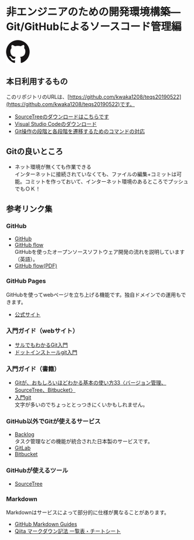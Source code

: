 # 非エンジニアのための開発環境構築― Git/GitHubによるソースコード管理編

![Git](images/GitHub-Mark-64px.png)

## 本日利用するもの
このリポジトリのURLは、[https://github.com/kwaka1208/teqs20190522](https://github.com/kwaka1208/teqs20190522)です。

- [SourceTreeのダウンロードはこちらです](https://ja.atlassian.com/software/sourcetree)
- [Visual Studio Codeのダウンロード](https://code.visualstudio.com/)
- [Git操作の段階と各段階を遷移するためのコマンドの対応](http://bit.ly/2Wjqj9y)

## Gitの良いところ
- ネット環境が無くても作業できる  
インターネットに接続されていなくても、ファイルの編集+コミットは可能。コミットを作っておいて、インターネット環境のあるところでプッシュでもＯＫ！

## 参考リンク集
### GitHub
- [GitHub](https://github.com/)
- [GitHub flow](https://guides.github.com/introduction/flow/)  
GitHubを使ったオープンソースソフトウェア開発の流れを説明しています（英語）。
- [GitHub flow(PDF)](https://guides.github.com/pdfs/githubflow-online.pdf)

### GitHub Pages
GitHubを使ってwebページを立ち上げる機能です。独自ドメインでの運用もできます。
- [公式サイト](https://pages.github.com/)

### 入門ガイド（webサイト）
- [サルでもわかるGit入門](https://backlog.com/ja/git-tutorial/)
- [ドットインストールgit入門](https://dotinstall.com/lessons/basic_git)

### 入門ガイド（書籍）
- [Gitが、おもしろいほどわかる基本の使い方33〈バージョン管理、SourceTree、Bitbucket〉](https://amzn.to/2RQ2jFs)
- [入門git](https://amzn.to/2LcvFM4)  
文字が多いのでちょっととっつきにくいかもしれません。

### GitHub以外でGitが使えるサービス
- [Backlog](https://backlog.com/ja/)  
タスク管理などの機能が統合された日本製のサービスです。
- [GitLab](https://about.gitlab.com/)
- [Bitbucket](https://bitbucket.org/)

### GitHubが使えるツール
- [SourceTree](https://ja.atlassian.com/software/sourcetree)

### Markdown
Markdownはサービスによって部分的に仕様が異なることがあります。
- [GitHub Markdown Guides](https://guides.github.com/pdfs/markdown-cheatsheet-online.pdf)
- [Qiita マークダウン記法 一覧表・チートシート](https://qiita.com/kamorits/items/6f342da395ad57468ae3)
